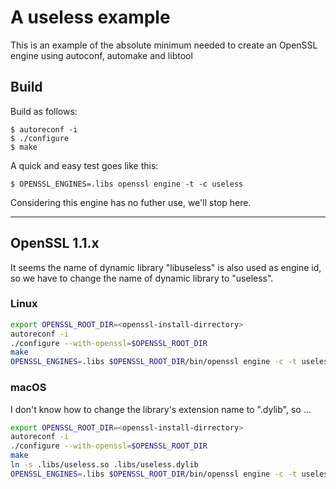 # A useless example

This is an example of the absolute minimum needed to create an OpenSSL
engine using autoconf, automake and libtool

## Build

Build as follows:

    $ autoreconf -i
    $ ./configure
    $ make

A quick and easy test goes like this:

    $ OPENSSL_ENGINES=.libs openssl engine -t -c useless

Considering this engine has no futher use, we'll stop here.

---

## OpenSSL 1.1.x

It seems the name of dynamic library "libuseless" is also used as engine id, so we have to change the name of dynamic library to "useless".

### Linux

```Bash
export OPENSSL_ROOT_DIR=<openssl-install-dirrectory>
autoreconf -i
./configure --with-openssl=$OPENSSL_ROOT_DIR
make
OPENSSL_ENGINES=.libs $OPENSSL_ROOT_DIR/bin/openssl engine -c -t useless
```

### macOS

I don't know how to change the library's extension name to ".dylib", so ...

```Bash
export OPENSSL_ROOT_DIR=<openssl-install-dirrectory>
autoreconf -i
./configure --with-openssl=$OPENSSL_ROOT_DIR
make
ln -s .libs/useless.so .libs/useless.dylib
OPENSSL_ENGINES=.libs $OPENSSL_ROOT_DIR/bin/openssl engine -c -t useless
```

